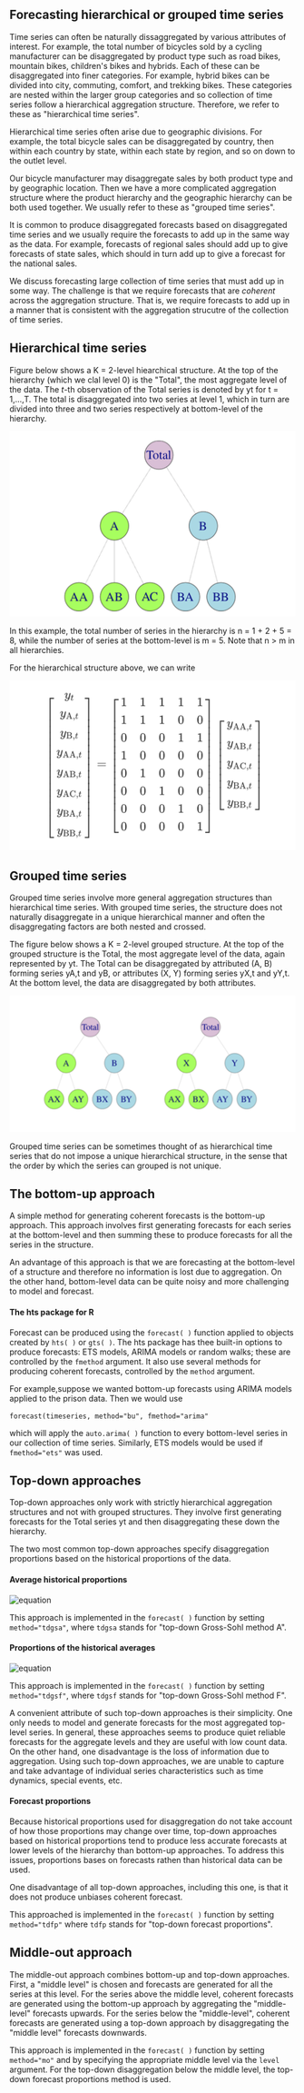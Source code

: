 ## Forecasting hierarchical or grouped time series
Time series can often be naturally dissaggregated by various attributes of interest. For example, the total number of bicycles sold by a cycling manufacturer
can be disaggregated by product type such as road bikes, mountain bikes, children's bikes and hybrids. Each of these can be disaggregated into finer categories.
For example, hybrid bikes can be divided into city, commuting, comfort, and trekking bikes. These categories are nested within the larger group categories and
so collection of time series follow a hierarchical aggregation structure. Therefore, we refer to these as "hierarchical time series".

Hierarchical time series often arise due to geographic divisions. For example, the total bicycle sales can be disaggregated by country, then within each country
by state, within each state by region, and so on down to the outlet level.

Our bicycle manufacturer may disaggregate sales by both product type and by geographic location. Then we have a more complicated aggregation structure where the
product hierarchy and the geographic hierarchy can be both used together. We usually refer to these as "grouped time series".

It is common to produce disaggregated forecasts based on disaggregated time series and we usually require the forecasts to add up in the same way as the data.
For example, forecasts of regional sales should add up to give forecasts of state sales, which should in turn add up to give a forecast for the national sales.

We discuss forecasting large collection of time series that must add up in some way. The challenge is that we require forecasts that are *coherent* across the
aggregation structure. That is, we require forecasts to add up in a manner that is consistent with the aggregation strucutre of the collection of time series.
## Hierarchical time series
Figure below shows a K = 2-level hiearchical structure. At the top of the hierarchy (which we clal level 0) is the "Total", the most aggregate level of the data.
The *t*-th observation of the Total series is denoted by yt for t = 1,...,T. The total is disaggregated into two series at level 1, which in turn are divided
into three and two series respectively at bottom-level of the hierarchy.

![equation](https://github.com/gpadolina/TimeSeries-notes/blob/master/TimeSeries/Equations/Two-level%20hierarchical%20tree%20diagram.png)

In this example, the total number of series in the hierarchy is n = 1 + 2 + 5 = 8, while the number of series at the bottom-level is m = 5. Note that n > m in all
hierarchies.

For the hierarchical structure above, we can write

![equation](https://github.com/gpadolina/TimeSeries-notes/blob/master/TimeSeries/Equations/Hierarchical%20structure%20equation.png)

## Grouped time series
Grouped time series involve more general aggregation structures than hierarchical time series. With grouped time series, the structure does not naturally disaggregate
in a unique hierarchical manner and often the disaggregating factors are both nested and crossed.

The figure below shows a K = 2-level grouped structure. At the top of the grouped structure is the Total, the most aggregate level of the data, again represented by yt.
The Total can be disaggregated by attributed (A, B) forming series yA,t and yB, or attributes (X, Y) forming series yX,t and yY,t. At the bottom level, the data are
disaggregated by both attributes.

![equation](https://github.com/gpadolina/TimeSeries-notes/blob/master/TimeSeries/Equations/Two-level%20grouped%20structure.png)

Grouped time series can be sometimes thought of as hierarchical time series that do not impose a unique hierarchical structure, in the sense that the order by which
the series can grouped is not unique.
## The bottom-up approach
A simple method for generating coherent forecasts is the bottom-up approach. This approach involves first generating forecasts for each series at the bottom-level
and then summing these to produce forecasts for all the series in the structure.

An advantage of this approach is that we are forecasting at the bottom-level of a structure and therefore no information is lost due to aggregation. On the other
hand, bottom-level data can be quite noisy and more challenging to model and forecast.

#### The hts package for R
Forecast can be produced using the ```forecast( )``` function applied to objects created by ```hts( )``` or ```gts( )```. The hts package has thee built-in options
to produce forecasts: ETS models, ARIMA models or random walks; these are controlled by the ```fmethod``` argument. It also use several methods for producing
coherent forecasts, controlled by the ```method``` argument.

For example,suppose we wanted bottom-up forecasts using ARIMA models applied to the prison data. Then we would use
```
forecast(timeseries, method="bu", fmethod="arima"
```
which will apply the ```auto.arima( )``` function to every bottom-level series in our collection of time series. Similarly, ETS models would be used if
```fmethod="ets"``` was used.
## Top-down approaches
Top-down approaches only work with strictly hierarchical aggregation structures and not with grouped structures. They involve first generating forecasts for the
Total series yt and then disaggregating these down the hierarchy.

The two most common top-down approaches specify disaggregation proportions based on the historical proportions of the data.
#### Average historical proportions

![equation](https://github.com/gpadolina/TimeSeries-notes/blob/master/TimeSeries/Equations/Average%20historical%20proportions.png)

This approach is implemented in the ```forecast( )``` function by setting ```method="tdgsa"```, where ```tdgsa``` stands for "top-down Gross-Sohl method A".

#### Proportions of the historical averages

![equation](https://github.com/gpadolina/TimeSeries-notes/blob/master/TimeSeries/Equations/Proportions%20of%20the%20historical%20averages.png)

This approach is implemented in the ```forecast( )``` function by setting ```method="tdgsf"```, where ```tdgsf``` stands for "top-down Gross-Sohl method F".

A convenient attribute of such top-down approaches is their simplicity. One only needs to model and generate forecasts for the most aggregated top-level series.
In general, these approaches seems to produce quiet reliable forecasts for the aggregate levels and they are useful with low count data. On the other hand,
one disadvantage is the loss of information due to aggregation. Using such top-down approaches, we are unable to capture and take advantage of individual series
characteristics such as time dynamics, special events, etc.

#### Forecast proportions
Because historical proportions used for disaggregation do not take account of how those proportions may change over time, top-down approaches based on historical
proportions tend to produce less accurate forecasts at lower levels of the hierarchy than bottom-up approaches. To address this issues, proportions bases on forecasts
rathen than historical data can be used.

One disadvantage of all top-down approaches, including this one, is that it does not produce unbiases coherent forecast.

This approached is implemented in the ```forecast( )``` function by setting ```method="tdfp"``` where ```tdfp``` stands for "top-down forecast proportions".
## Middle-out approach
The middle-out approach combines bottom-up and top-down approaches. First, a "middle level" is chosen and forecasts are generated for all the series at this level.
For the series above the middle level, coherent forecasts are generated using the bottom-up approach by aggregating the "middle-level" forecasts upwards. For the
series below the "middle-level", coherent forecasts are generated using a top-down approach by disaggregating the "middle level" forecasts downwards.

This approach is implemented in the ```forecast( )``` function by setting ```method="mo"``` and by specifying the appropriate middle level via the ```level```
argument. For the top-down disaggregation below the middle level, the top-down forecast proportions method is used.
